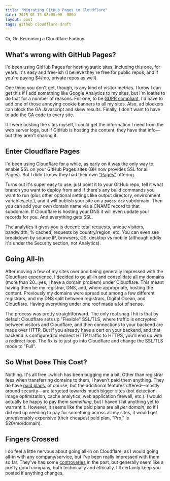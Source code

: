 ```yaml
---
title: "Migrating GitHub Pages to Cloudflare"
date: 2025-01-13 08:00:00 -0800
layout: post
tags: github cloudflare draft
---
```


Or, On Becoming a Cloudflare Fanboy.

## What's wrong with GitHub Pages?

I'd been using GitHub Pages for hosting static sites, including this one, for years. It's easy and free-ish (I believe they're free for public repos, and if you're paying $4/mo, private repos as well).

One thing you don't get, though, is any kind of visitor metrics. I know I can get this if I add something like Google Analytics to my sites, but I'm loathe to do that for a number of reasons. For one, to be [GDPR compliant](https://gdpr.eu/cookies/), I'd have to add one of those annoying cookie banners to all my sites. Also, ad blockers can block the GA Javascript and skew results. Finally, I don't want to have to add the GA code to every site.

If I were hosting the sites myself, I could get the information I need from the web server logs, but if GitHub is hosting the content, they have that info—but they aren't sharing it.

## Enter Cloudflare Pages

I'd been using Cloudflare for a while, as early on it was the only way to enable SSL on your GitHub Pages sites (GH now provides SSL for all Pages). But I didn't know they had their own ["Pages"](https://pages.cloudflare.com) offering.

Turns out it's super easy to use: just point it to your GitHub repo, tell it what branch you want to deploy from and if there's any build commands you want to run (plus other optional settings like output directory, environment variables,etc.), and it will publish your site on a `pages.dev` subdomain. Then you can add your own domain name via a CNAME record to that subdomain. If Cloudflare is hosting your DNS it will even update your records for you. And everything gets SSL.

The analytics it gives you is decent: total requests, unique visitors, bandwidth, % cached, requests by country/region, etc. You can even see breakdown by source IP, browsers, OS, desktop vs mobile (although oddly it's under the Security section, not Analytics).

## Going All-In

After moving a few of my sites over and being generally impressed with the Cloudflare experience, I decided to go all-in and consolidate all my domains (more than 20...yes, I have a domain problem) under Cloudflare. This meant having them be my registrar, DNS, and, where appropriate, hosting the content. Previously my domains were spread out among a few different registrars, and my DNS split between registrars, Digital Ocean, and Cloudflare. Having everything under one roof made a lot of sense.

The process was pretty straightforward. The only real snag I hit is that by default Cloudflare sets up "Flexible" SSL/TLS, where traffic is encrypted between visitors and Cloudflare, and then connections to your backend are made over HTTP. But if you already have a cert on your backend, and that backend is configured to redirect HTTP traffic to HTTPS, you'll end up with a redirect loop. The fix is to just go into Cloudflare and change the SSL/TLS mode to "Full".

## So What Does This Cost?

Nothing. It's all free...which has been bugging me a bit. Other than registrar fees when transferring domains to them, I haven't paid them anything. They do have [paid plans](https://www.cloudflare.com/plans/), of course, but the additional features offered—mostly around security—are targeted towards much bigger sites (bot detection, image optimization, cache analytics, web application firewall, etc.). I would actually be happy to pay them _something_, but I haven't hit anything yet to warrant it. However, it seems like the paid plans are all _per domain_, so if I did end up needing to pay for something across all my sites, it would get unreasonably expensive (their cheapest paid plan, "Pro," is $20/mo/domain).

## Fingers Crossed

I do feel a little nervous about going all-in on Cloudflare, as I would going all-in with any company/service, but I've been really impressed with them so far. They've had some [controveries](https://en.wikipedia.org/wiki/Cloudflare#Controversies) in the past, but generally seem like a pretty good company, both technically and ethically. I'll certainly keep you posted if anything changes.